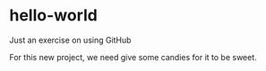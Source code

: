 # hello-world
Just an exercise on using GitHub

For this new project, we need give some candies for it to be sweet.
